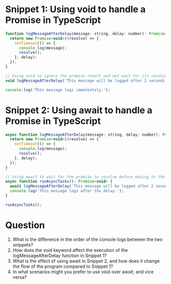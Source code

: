 # Snippet 1: Using void to handle a Promise in TypeScript

```js
function logMessageAfterDelay(message: string, delay: number): Promise<void> {
  return new Promise<void>((resolve) => {
    setTimeout(() => {
      console.log(message);
      resolve();
    }, delay);
  });
}

// Using void to ignore the promise result and not wait for its resolution
void logMessageAfterDelay('This message will be logged after 2 seconds', 2000);

console.log('This message logs immediately.');
```

# Snippet 2: Using await to handle a Promise in TypeScript

```js
async function logMessageAfterDelay(message: string, delay: number): Promise<void> {
  return new Promise<void>((resolve) => {
    setTimeout(() => {
      console.log(message);
      resolve();
    }, delay);
  });
}

// Using await to wait for the promise to resolve before moving to the next line
async function runAsyncTasks(): Promise<void> {
  await logMessageAfterDelay('This message will be logged after 2 seconds', 2000);
  console.log('This message logs after the delay.');
}

runAsyncTasks();
```

# Question

1. What is the difference in the order of the console logs between the two snippets?
2. How does the void keyword affect the execution of the logMessageAfterDelay function in Snippet 1?
3. What is the effect of using await in Snippet 2, and how does it change the flow of the program compared to Snippet 1?
4. In what scenarios might you prefer to use void over await, and vice versa?